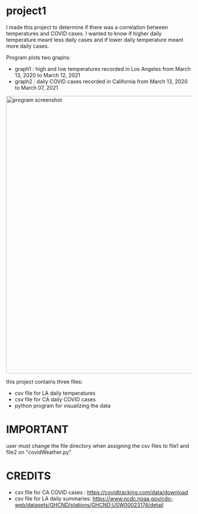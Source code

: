 # project1

I made this project to determine if there was a correlation between temperatures and COVID cases. 
I wanted to know if higher daily temperature meant less daily cases and if lower daily temperature meant more daily cases.


Program plots two graphs:
* graph1 : high and low temperatures recorded in Los Angeles from March 13, 2020 to March 12, 2021
* graph2 : daily COVID cases recorded in California from March 13, 2020 to March 07, 2021

<img width="752" alt="program screenshot" src="https://user-images.githubusercontent.com/47103500/201498644-963be5a2-bbb5-4e84-b482-2c3ead51bce5.png">


this project contains three files:
* csv file for LA daily temperatures
* csv file for CA daily COVID cases
* python program for visualizing the data

# IMPORTANT
user must change the file directory when assigning the csv files to file1 and file2 on "covidWeather.py"

# CREDITS
* csv file for CA COVID cases : https://covidtracking.com/data/download
* csv file for LA daily summaries: https://www.ncdc.noaa.gov/cdo-web/datasets/GHCND/stations/GHCND:USW00023174/detail
